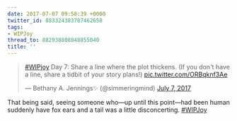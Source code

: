 ```yaml
---
date: 2017-07-07 09:58:39 +0000
twitter_id: 883324383787462658
tags:
- WIPJoy
thread_to: 882938808848855040
title: ''
---
```


<blockquote class="twitter-tweet"><p lang="en" dir="ltr"><a href="https://twitter.com/hashtag/WIPjoy?src=hash&amp;ref_src=twsrc%5Etfw">#WIPjoy</a> Day 7: Share a line where the plot thickens. (If you don&#39;t have a line, share a tidbit of your story plans!) <a href="https://t.co/ORBqknf3Ae">pic.twitter.com/ORBqknf3Ae</a></p>&mdash; Bethany A. Jennings✨ (@simmeringmind) <a href="https://twitter.com/simmeringmind/status/883286161585844228?ref_src=twsrc%5Etfw">July 7, 2017</a></blockquote>
<script async src="https://platform.twitter.com/widgets.js" charset="utf-8"></script>

That being said, seeing someone who—up until this point—had been human suddenly have fox ears and a tail was a little disconcerting. [#WIPJoy](https://twitter.com/hashtag/WIPJoy)
